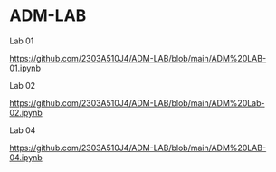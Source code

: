 # ADM-LAB

Lab 01

https://github.com/2303A510J4/ADM-LAB/blob/main/ADM%20LAB-01.ipynb

Lab 02

https://github.com/2303A510J4/ADM-LAB/blob/main/ADM%20Lab-02.ipynb

Lab 04

https://github.com/2303A510J4/ADM-LAB/blob/main/ADM%20LAB-04.ipynb
